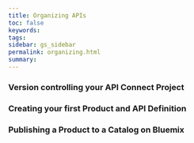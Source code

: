 ```yaml
---
title: Organizing APIs
toc: false
keywords:
tags:
sidebar: gs_sidebar
permalink: organizing.html
summary:
---
```

### Version controlling your API Connect Project

### Creating your first Product and API Definition

### Publishing a Product to a Catalog on Bluemix
